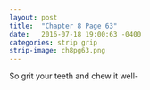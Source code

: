 ```yaml
---
layout: post
title:  "Chapter 8 Page 63"
date:   2016-07-18 19:00:63 -0400
categories: strip grip
strip-image: ch8pg63.png
---
```

So grit your teeth and chew it well-  
